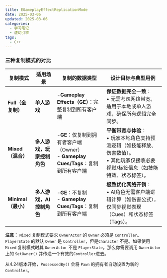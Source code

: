 ```yaml
---
title: EGameplayEffectReplicationMode
date: 2025-03-06
updated: 2025-03-06
categories:
  - 学习笔记
  - 虚幻引擎
tags:
  - C++
---
```


### **三种复制模式的对比**


| 复制模式 | 适用场景 | 复制的数据类型 | 设计目标与典型用例 |
| - | - | - | - |
| **Full（全复制）** | **单人游戏** | -**Gameplay Effects（GE）**：完整复制到所有客户端 | **保证数据完全一致**：<br>• 无需考虑网络带宽，适用于本地或单人游戏，确保所有逻辑完全同步。 |
| **Mixed（混合）** | **多人游戏，玩家控制角色** | -**GE**：仅复制到拥有者客户端（Owner）<br>- **Gameplay Cues/Tags**：复制到所有客户端 | **平衡带宽与体验**：<br>• 玩家本地角色支持预测逻辑（如技能释放、伤害数值）。<br>• 其他玩家仅接收必要视觉/标签信息（如技能特效、状态标签）。 |
| **Minimal（最小）** | **多人游戏，AI控制角色** | -**GE**：不复制<br>- **Gameplay Cues/Tags**：复制到所有客户端 | **极致优化网络开销**：<br>• AI角色无需客户端逻辑计算（如伤害公式），仅同步视觉表现（Cues）和状态标签（Tags）。 |

**注意：** `Mixed` 复制模式要求 `OwnerActor` 的 `Owner` 必须是 `Controller`。`PlayerState` 的默认 `Owner` 是 `Controller`，但是`Character` 不是。如果使用 `Mixed` 复制模式时其 `OwnerActor` 不是 `PlayerState`，那么你需要调用 `OwnerActor` 上的 `SetOwner()` 并传递一个有效的`Controller`进去。

从4.24版本开始，`PossessedBy()` 会将 `Pawn` 的拥有者自动设置为新的 `Controller`。

